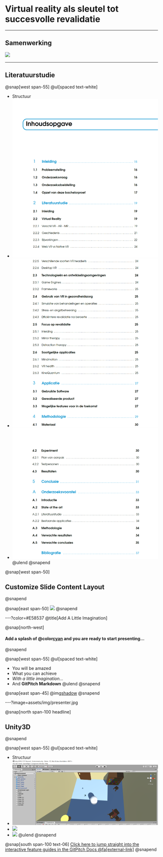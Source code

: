 # Virtual reality als sleutel tot succesvolle revalidatie

---

## Samenwerking

![](assets/img/presentation.png)

---
## Literatuurstudie

@snap[west span-55]
@ul[spaced text-white]
- Structuur
- ![](assets/img/inhoud1.png)
- ![](assets/img/inhoud2.png)
- ![](assets/img/inhoud3.png)
@ulend
@snapend

@snap[west span-50]
## Customize Slide Content Layout
@snapend

@snap[east span-50]
![](assets/img/presentation.png)
@snapend

---?color=#E58537
@title[Add A Little Imagination]

@snap[north-west]
#### Add a splash of @color[cyan](**color**) and you are ready to start presenting...
@snapend

@snap[west span-55]
@ul[spaced text-white]
- You will be amazed
- What you can achieve
- *With a little imagination...*
- And **GitPitch Markdown**
@ulend
@snapend

@snap[east span-45]
@img[shadow](assets/img/conference.png)
@snapend

---?image=assets/img/presenter.jpg

@snap[north span-100 headline]
## Unity3D
@snapend

@snap[west span-55]
@ul[spaced text-white]
- Structuur
- ![](assets/img/demo1.png)
- ![](assets/img/demo2.png)
- ![](assets/img/demo3.png)
@ulend
@snapend


@snap[south span-100 text-06]
[Click here to jump straight into the interactive feature guides in the GitPitch Docs @fa[external-link]](https://gitpitch.com/docs/getting-started/tutorial/)
@snapend
